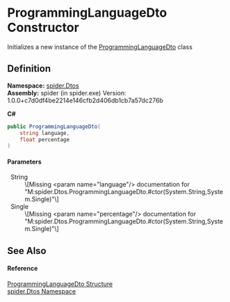 # ProgrammingLanguageDto Constructor


Initializes a new instance of the <a href="b33e2502-928c-ce84-7fd4-d1f443714227">ProgrammingLanguageDto</a> class



## Definition
**Namespace:** <a href="19de7109-d83e-67fe-ebfb-758ac19743f4">spider.Dtos</a>  
**Assembly:** spider (in spider.exe) Version: 1.0.0+c7d0df4be2214e146cfb2d406db1cb7a57dc276b

**C#**
``` C#
public ProgrammingLanguageDto(
	string language,
	float percentage
)
```



#### Parameters
<dl><dt>  String</dt><dd>\[Missing &lt;param name="language"/&gt; documentation for "M:spider.Dtos.ProgrammingLanguageDto.#ctor(System.String,System.Single)"\]</dd><dt>  Single</dt><dd>\[Missing &lt;param name="percentage"/&gt; documentation for "M:spider.Dtos.ProgrammingLanguageDto.#ctor(System.String,System.Single)"\]</dd></dl>

## See Also


#### Reference
<a href="b33e2502-928c-ce84-7fd4-d1f443714227">ProgrammingLanguageDto Structure</a>  
<a href="19de7109-d83e-67fe-ebfb-758ac19743f4">spider.Dtos Namespace</a>  
